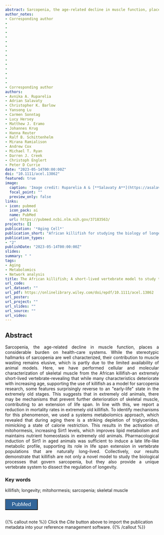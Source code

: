 ```yaml
---
abstract: Sarcopenia, the age-related decline in muscle function, places a considerable burden on health-care systems. While the stereotypic hallmarks of sarcopenia are well characterized, their contribution to muscle wasting remains elusive, which is partly due to the limited availability of animal models. Here, we have performed cellular and molecular characterization of skeletal muscle from the African killifish-an extremely short-lived vertebrate-revealing that while many characteristics deteriorate with increasing age, supporting the use of killifish as a model for sarcopenia research, some features surprisingly reverse to an "early-life" state in the extremely old stages. This suggests that in extremely old animals, there may be mechanisms that prevent further deterioration of skeletal muscle, contributing to an extension of life span. In line with this, we report a reduction in mortality rates in extremely old killifish. To identify mechanisms for this phenomenon, we used a systems metabolomics approach, which revealed that during aging there is a striking depletion of triglycerides, mimicking a state of calorie restriction. This results in the activation of mitohormesis, increasing Sirt1 levels, which improves lipid metabolism and maintains nutrient homeostasis in extremely old animals. Pharmacological induction of Sirt1 in aged animals was sufficient to induce a late life-like metabolic profile, supporting its role in life span extension in vertebrate populations that are naturally long-lived. Collectively, our results demonstrate that killifish are not only a novel model to study the biological processes that govern sarcopenia, but they also provide a unique vertebrate system to dissect the regulation of longevity.
author_notes:
- Corresponding author
- 
- 
- 
- 
- 
- 
- 
- 
- 
- 
- 
- 
- 
- 
- Corresponding author
authors:
- Avnika A. Ruparelia
- Adrian Salavaty
- Christopher K. Barlow
- Yansong Lu
- Carmen Sonntag
- Lucy Hersey
- Matthew J. Eramo
- Johannes Krug
- Hanna Reuter
- Ralf B. Schittenhelm
- Mirana Ramialison
- Andrew Cox
- Michael T. Ryan
- Darren J. Creek
- Christoph Englert
- Peter D Currie
date: "2023-05-14T00:00:00Z"
doi: "10.1111/acel.13862"
featured: true
image:
  caption: 'Image credit: Ruparelia A & [**Salavaty A**](https://asalavaty.com/author/adrian-salavaty/)'
  focal_point: ""
  preview_only: false
links:
- icon: pubmed
  icon_pack: ai
  name: PubMed
  url: https://pubmed.ncbi.nlm.nih.gov/37183563/
projects: []
publication: '*Aging Cell*'
publication_short: "African killifish for studying the biology of longevity"
publication_types:
- "2"
publishDate: "2023-05-14T00:00:00Z"
slides: 
summary: " "
tags:
- Aging
- Metabolomics
- Network analysis
title: The African killifish; A short-lived vertebrate model to study the biology of sarcopenia and longevity
url_code: 
url_dataset: ""
url_pdf: https://onlinelibrary.wiley.com/doi/epdf/10.1111/acel.13862
url_poster: 
url_project: ""
url_slides: ""
url_source: ""
url_video: 
---
```


## **Abstract**  
<div style="text-align: justify">
Sarcopenia, the age-related decline in muscle function, places a considerable burden on health-care systems. While the stereotypic hallmarks of sarcopenia are well characterized, their contribution to muscle wasting remains elusive, which is partly due to the limited availability of animal models. Here, we have performed cellular and molecular characterization of skeletal muscle from the African killifish-an extremely short-lived vertebrate-revealing that while many characteristics deteriorate with increasing age, supporting the use of killifish as a model for sarcopenia research, some features surprisingly reverse to an "early-life" state in the extremely old stages. This suggests that in extremely old animals, there may be mechanisms that prevent further deterioration of skeletal muscle, contributing to an extension of life span. In line with this, we report a reduction in mortality rates in extremely old killifish. To identify mechanisms for this phenomenon, we used a systems metabolomics approach, which revealed that during aging there is a striking depletion of triglycerides, mimicking a state of calorie restriction. This results in the activation of mitohormesis, increasing Sirt1 levels, which improves lipid metabolism and maintains nutrient homeostasis in extremely old animals. Pharmacological induction of Sirt1 in aged animals was sufficient to induce a late life-like metabolic profile, supporting its role in life span extension in vertebrate populations that are naturally long-lived. Collectively, our results demonstrate that killifish are not only a novel model to study the biological processes that govern sarcopenia, but they also provide a unique vertebrate system to dissect the regulation of longevity.
</div>

### **Key words**
killifish; longevity; mitohormesis; sarcopenia; skeletal muscle

<div style="text-align: left">
<a href="https://pubmed.ncbi.nlm.nih.gov/37183563/" target="_blank">
<button style="background-color:#326599;color:#fff;margin-top:6px;margin-bottom:16px;border-radius:1px;font-size:1.2em;padding:6px 20px; font-family: "GibsonSemibold", "Helvetica Neue", Helvetica, Arial, sans-serif;cursor: pointer; vertical-align: middle; float:none !important;text-shadow:0 1px 1px rgba(0,0,0,0.2)" class="btn"><i class="ai ai-pubmed"></i>
PubMed
</button>
</a>
</div>

{{% callout note %}}
Click the *Cite* button above to import the publication metadata into your reference management software.
{{% /callout %}}
